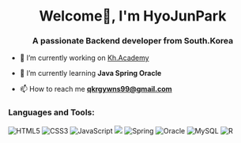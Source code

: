 <h1 align="center">Welcome👋, I'm HyoJunPark</h1>
<h3 align="center">A passionate Backend developer from South.Korea</h3>

- 🔭 I’m currently working on [Kh.Academy](FullStack_Developer)

- 🌱 I’m currently learning **Java Spring Oracle**

- 📫 How to reach me **qkrgywns99@gmail.com**


<p align="left">
</p>

<h3 align="left">Languages and Tools:</h3>

![HTML5](https://img.shields.io/badge/html5-%23E34F26.svg?style=for-the-badge&logo=html5&logoColor=white)
![CSS3](https://img.shields.io/badge/css3-%231572B6.svg?style=for-the-badge&logo=css3&logoColor=white)
![JavaScript](https://img.shields.io/badge/javascript-%23323330.svg?style=for-the-badge&logo=javascript&logoColor=%23F7DF1E)
<img src="https://img.shields.io/badge/JAVA-007396?style=for-the-badge&logo=java&logoColor=white">
![Spring](https://img.shields.io/badge/spring-%236DB33F.svg?style=for-the-badge&logo=spring&logoColor=white)
![Oracle](https://img.shields.io/badge/Oracle-F80000?style=for-the-badge&logo=oracle&logoColor=white)
![MySQL](https://img.shields.io/badge/mysql-%2300f.svg?style=for-the-badge&logo=mysql&logoColor=white)
![R](https://img.shields.io/badge/r-%23276DC3.svg?style=for-the-badge&logo=r&logoColor=white)


